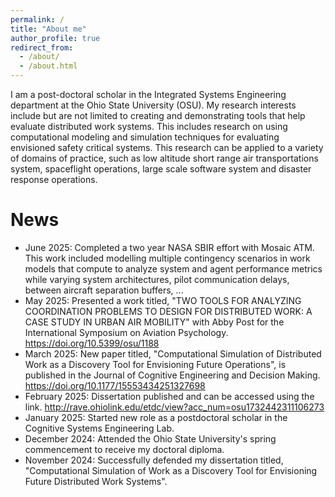 ```yaml
---
permalink: /
title: "About me"
author_profile: true
redirect_from: 
  - /about/
  - /about.html
---
```


I am a post-doctoral scholar in the Integrated Systems Engineering department at the Ohio State University (OSU). My research interests include but are not limited to creating and demonstrating tools that help evaluate distributed work systems. This includes research on using computational modeling and simulation techniques for evaluating envisioned safety critical systems. This research can be applied to a variety of domains of practice, such as low altitude short range air transportations system, spaceflight operations, large scale software system and disaster response operations.

News
======
- June 2025: Completed a two year NASA SBIR effort with Mosaic ATM. This work included modelling multiple contingency scenarios in work models that compute to analyze system and agent performance metrics while varying system architectures, pilot communication delays, between aircraft separation buffers, ... 
- May 2025: Presented a work titled, "TWO TOOLS FOR ANALYZING COORDINATION PROBLEMS TO DESIGN FOR DISTRIBUTED
WORK: A CASE STUDY IN URBAN AIR MOBILITY" with Abby Post for the International Symposium on Aviation Psychology. https://doi.org/10.5399/osu/1188
- March 2025: New paper titled, "Computational Simulation of Distributed Work as a Discovery Tool for Envisioning Future Operations", is published in the Journal of Cognitive Engineering and Decision Making. https://doi.org/10.1177/15553434251327698
- February 2025: Dissertation published and can be accessed using the link. http://rave.ohiolink.edu/etdc/view?acc_num=osu1732442311106273
- January 2025: Started new role as a postdoctoral scholar in the Cognitive Systems Engineering Lab.
- December 2024: Attended the Ohio State University's spring commencement to receive my doctoral diploma.
- November 2024: Successfully defended my dissertation titled, "Computational Simulation of Work as a Discovery Tool for Envisioning Future Distributed Work Systems". 

<!-- Site-wide configuration
------
The main configuration file for the site is in the base directory in [_config.yml](https://github.com/academicpages/academicpages.github.io/blob/master/_config.yml), which defines the content in the sidebars and other site-wide features. You will need to replace the default variables with ones about yourself and your site's github repository. The configuration file for the top menu is in [_data/navigation.yml](https://github.com/academicpages/academicpages.github.io/blob/master/_data/navigation.yml). For example, if you don't have a portfolio or blog posts, you can remove those items from that navigation.yml file to remove them from the header.  -->

